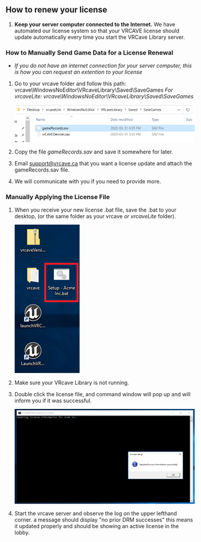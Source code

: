## How to renew your license

1. **Keep your server computer connected to the Internet.** We have automated our license system so that your VRCAVE license should update automatically every time you start the VRCave Library server. 


### How to Manually Send Game Data for a License Renewal 

- *If you do not have an internet connection for your server computer, this is how you can request an extention to your license*
 
 1. Go to your vrcave folder and follow this path: vrcave\WindowsNoEditor\VRcaveLibrary\Saved\SaveGames
 *For vrcaveLite: vrcave\WindowsNoEditor\VRcaveLibrary\Saved\SaveGames*

	![](media/gamesaves.png)
 
 2. Copy the file *gameRecords.sav* and save it somewhere for later.

 3. Email [support@vrcave.ca](mailto:support@vrcave.ca) that you want a license update and attach the gameRecords.sav file.

 4. We will communicate with you if you need to provide more.


### Manually Applying the License File

 1. When you receive your new license .bat file, save the .bat to your desktop, (or the same folder as your vrcave *or vrcaveLite* folder).

	![](media/licenseUpdate1.png)
 
 2. Make sure your VRcave Library is not running.

 3. Double click the license file, and command window will pop up and will inform you if it was successful.

	![](media/licenseUpdate2.png)
 
 4. Start the vrcave server and observe the log on the upper lefthand corner. a message should display "no prior DRM successes" this means it updated properly and should be showing an active license in the lobby. 
